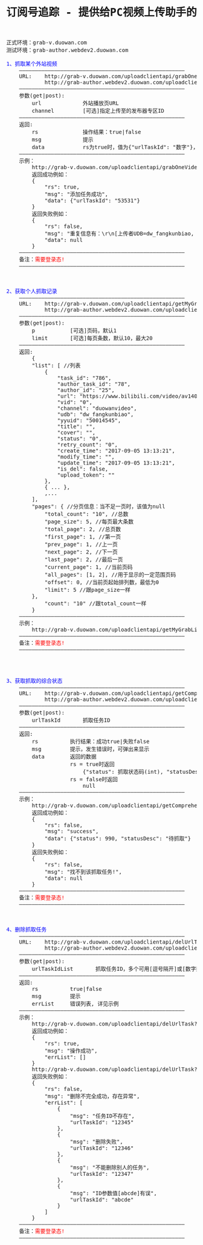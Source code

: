 <pre>

<h1><center>订阅号追踪 - 提供给PC视频上传助手的单个视频抓取API (20170905)</center></h1>

正式环境：grab-v.duowan.com
测试环境：grab-author.webdev2.duowan.com

<font color="blue">1、抓取某个外站视频</font>
    ————————————————————————————————————————————————————
    URL:    http://grab-v.duowan.com/uploadclientapi/grabOneVideo
            http://grab-author.webdev2.duowan.com/uploadclientapi/grabOneVideo
    ————————————————————————————————————————————————————
    参数(get|post):
        url             外站播放页URL
        channel         [可选]指定上传至的发布器专区ID
    ————————————————————————————————————————————————————
    返回: 
        rs              操作结果：true|false
        msg             提示
        data            rs为true时，值为{"urlTaskId": "数字"}，表示新增的任务ID，用于后续接口参数使用
    ————————————————————————————————————————————————————
    示例：
        http://grab-v.duowan.com/uploadclientapi/grabOneVideo?url=https://www.bilibili.com/video/av9362543/
        返回成功例如：
        {
            "rs": true,
            "msg": "添加任务成功",
            "data": {"urlTaskId": "53531"}
        }
        返回失败例如：
        {
            "rs": false,
            "msg": "重复信息有：\r\n[上传者UDB=dw_fangkunbiao, YYUID=50014545, url_task_id=53524\r\n如有疑问，将此提示信息截图给技术即可",
            "data": null
        }
    ————————————————————————————————————————————————————
    备注：<font color="red">需要登录态!</font>
    ————————————————————————————————————————————————————



<font color="blue">2、获取个人抓取记录</font>
    ————————————————————————————————————————————————————
    URL:    http://grab-v.duowan.com/uploadclientapi/getMyGrabList
            http://grab-author.webdev2.duowan.com/uploadclientapi/getMyGrabList
    ————————————————————————————————————————————————————
    参数(get|post):
        p           [可选]页码，默认1
        limit       [可选]每页条数，默认10，最大20
    ————————————————————————————————————————————————————
    返回: 
        {
        "list": [ //列表
            {
                "task_id": "786",
                "author_task_id": "78",
                "author_id": "25",
                "url": "https://www.bilibili.com/video/av14089733/",
                "vid": "0",
                "channel": "duowanvideo",
                "udb": "dw_fangkunbiao",
                "yyuid": "50014545",
                "title": "",
                "cover": "",
                "status": "0",
                "retry_count": "0",
                "create_time": "2017-09-05 13:13:21",
                "modify_time": "",
                "update_time": "2017-09-05 13:13:21",
                "is_del": false,
                "upload_token": ""
            },
            { ... },
            ,...
        ],
        "pages": { //分页信息：当不足一页时，该值为null
            "total_count": "10", //总数
            "page_size": 5, //每页最大条数
            "total_page": 2, //总页数
            "first_page": 1, //第一页
            "prev_page": 1, //上一页
            "next_page": 2, //下一页
            "last_page": 2, //最后一页
            "current_page": 1, //当前页码
            "all_pages": [1, 2], //用于显示的一定范围页码
            "offset": 0, //当前页起始排列数，最低为0
            "limit": 5 //跟page_size一样
        },
            "count": "10" //跟total_count一样
        }
    ————————————————————————————————————————————————————
    示例：
        http://grab-v.duowan.com/uploadclientapi/getMyGrabList?limit=5&p=2
    ————————————————————————————————————————————————————
    备注：<font color="red">需要登录态!</font>
    ————————————————————————————————————————————————————




<font color="blue">3、获取抓取的综合状态</font>
    ————————————————————————————————————————————————————
    URL:    http://grab-v.duowan.com/uploadclientapi/getComprehensiveStatus
            http://grab-author.webdev2.duowan.com/uploadclientapi/getComprehensiveStatus
    ————————————————————————————————————————————————————
    参数(get|post):
        urlTaskId       抓取任务ID
    ————————————————————————————————————————————————————
    返回: 
        rs          执行结果：成功true|失败false
        msg         提示，发生错误时，可弹出来显示
        data        返回的数据
                    rs = true时返回
                        {"status": 抓取状态码(int), "statusDesc": "抓取状态描述"}
                    rs = false时返回
                        null
    ————————————————————————————————————————————————————
    示例：
        http://grab-v.duowan.com/uploadclientapi/getComprehensiveStatus?urlTaskId=53531
        返回成功例如：
        {
            "rs": false,
            "msg": "success",
            "data": {"status": 990, "statusDesc": "待抓取"}
        }
        返回失败例如：
        {
            "rs": false,
            "msg": "找不到该抓取任务!",
            "data": null
        }
    ————————————————————————————————————————————————————
    备注：<font color="red">需要登录态!</font>
    ————————————————————————————————————————————————————



<font color="blue">4、删除抓取任务</font>
    ————————————————————————————————————————————————————
    URL:    http://grab-v.duowan.com/uploadclientapi/delUrlTask
            http://grab-author.webdev2.duowan.com/uploadclientapi/delUrlTask
    ————————————————————————————————————————————————————
    参数(get|post):
        urlTaskIdList       抓取任务ID，多个可用[逗号隔开]或[数字数组]两种形式
    ————————————————————————————————————————————————————
    返回: 
        rs          true|false
        msg         提示
        errList     错误列表, 详见示例
    ————————————————————————————————————————————————————
    示例：
        http://grab-v.duowan.com/uploadclientapi/delUrlTask?urlTaskIdList=123,456
        返回成功例如：
        {
            "rs": true,
            "msg": "操作成功",
            "errList": []
        }
        http://grab-v.duowan.com/uploadclientapi/delUrlTask?urlTaskIdList=12345,12346,12347,abcde
        返回失败例如：
        {
            "rs": false,
            "msg": "删除不完全成功，存在异常",
            "errList": [
                {
                    "msg": "任务ID不存在",
                    "urlTaskId": "12345"
                },
                {
                    "msg": "删除失败",
                    "urlTaskId": "12346"
                },
                {
                    "msg": "不能删除别人的任务",
                    "urlTaskId": "12347"
                },
                {
                    "msg": "ID参数值[abcde]有误",
                    "urlTaskId": "abcde"
                }
            ]
        }
    ————————————————————————————————————————————————————
    备注：<font color="red">需要登录态! </font>
    ————————————————————————————————————————————————————

